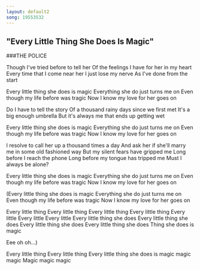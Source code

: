 ```yaml
---
layout: default2
song: 19553532
---
```


## "Every Little Thing She Does Is Magic"


###THE POLICE

Though I've tried before to tell her
Of the feelings I have for her in my heart
Every time that I come near her
I just lose my nerve
As I've done from the start

Every little thing she does is magic
Everything she do just turns me on
Even though my life before was tragic
Now I know my love for her goes on

Do I have to tell the story
Of a thousand rainy days since we first met
It's a big enough umbrella
But it's always me that ends up getting wet

Every little thing she does is magic
Everything she do just turns me on
Even though my life before was tragic
Now I know my love for her goes on

I resolve to call her up a thousand times a day
And ask her if she'll marry me in some old fashioned way
But my silent fears have gripped me
Long before I reach the phone
Long before my tongue has tripped me
Must I always be alone?

Every little thing she does is magic
Everything she do just turns me on
Even though my life before was tragic
Now I know my love for her goes on

(Every little thing she does is magic
Everything she do just turns me on
Even though my life before was tragic
Now I know my love for her goes on

Every little thing
Every little thing
Every little thing
Every little thing
Every little
Every little
Every little
Every little thing she does
Every little thing she does
Every little thing she does
Every little thing she does
Thing she does is magic

Eee oh oh...)

Every little thing
Every little thing
Every little thing she does is magic magic magic
Magic magic magic
